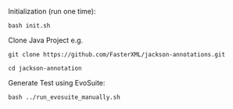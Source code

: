 Initialization (run one time):

`bash init.sh`

Clone Java Project e.g.

`git clone https://github.com/FasterXML/jackson-annotations.git`

`cd jackson-annotation`

Generate Test using EvoSuite:

`bash ../run_evosuite_manually.sh`
